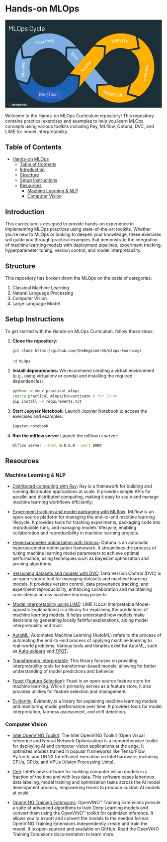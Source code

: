 # Hands-on MLOps

![alt text](assets/image.png)

Welcome to the Hands-on MLOps Curriculum repository! This repository contains practical exercises and examples to help you learn MLOps concepts using various toolkits including Ray, MLflow, Optuna, DVC, and LIME for model interpretability.

## Table of Contents

- [Hands-on MLOps](#hands-on-mlops)
  - [Table of Contents](#table-of-contents)
  - [Introduction](#introduction)
  - [Structure](#structure)
  - [Setup Instructions](#setup-instructions)
  - [Resources](#resources)
    - [Machine Learning \& NLP](#machine-learning--nlp)
    - [Computer Vision](#computer-vision)

## Introduction

This curriculum is designed to provide hands-on experience in implementing MLOps practices using state-of-the-art toolkits. Whether you're new to MLOps or looking to deepen your knowledge, these exercises will guide you through practical examples that demonstrate the integration of machine learning models with deployment pipelines, experiment tracking, hyperparameter tuning, version control, and model interpretability.

## Structure 

This repository has broken down the MLOps on the basis of categories: 

1. Classical Machine Learning
2. Natural Language Processing 
3. Computer Vision
4. Large Language Model 


## Setup Instructions

To get started with the Hands-on MLOps Curriculum, follow these steps:

1. **Clone the repository:**
   ```bash
   git clone https://github.com/theBeginner86/mlops-learnings
   
   cd MLOps
   ```

2. **Install dependencies:**
    We recommend creating a virtual environment (e.g., using virtualenv or conda) and installing the required dependencies:

    ```bash
    python -m venv practical_mlops
    source practical_mlops/bin/activate # for linux
    pip install -r requirements.txt
    ```

3. **Start Jupyter Notebook:**
    Launch Jupyter Notebook to access the exercises and examples:

    ```bash
    jupyter-notebook
    ```

4. **Run the mlflow server**
    Launch the mlflow ui server:

    ```bash
    mlflow server --host 0.0.0.0 --port 8000
    ```

## Resources 

### Machine Learning & NLP
- [Distributed computing with Ray](https://docs.ray.io/): Ray is a framework for building and running distributed applications at scale. It provides simple APIs for parallel and distributed computing, making it easy to scale and manage machine learning workflows efficiently.

- [Experiment tracking and model packaging with MLflow](https://mlflow.org/): MLflow is an open-source platform for managing the end-to-end machine learning lifecycle. It provides tools for tracking experiments, packaging code into reproducible runs, and managing models' lifecycle, enabling collaboration and reproducibility in machine learning projects.

- [Hyperparameter optimization with Optuna](https://optuna.org/): Optuna is an automatic hyperparameter optimization framework. It streamlines the process of tuning machine learning model parameters to achieve optimal performance, using techniques such as Bayesian optimization and pruning algorithms.

- [Versioning datasets and models with DVC](https://dvc.org/): Data Version Control (DVC) is an open-source tool for managing datasets and machine learning models. It provides version control, data provenance tracking, and experiment reproducibility, enhancing collaboration and maintaining consistency across machine learning projects.

- [Model interpretability using LIME](https://github.com/marcotcr/lime): LIME (Local Interpretable Model-agnostic Explanations) is a library for explaining the predictions of machine learning models. It helps understand how models make decisions by generating locally faithful explanations, aiding model interpretability and trust.


- [AutoML](https://en.wikipedia.org/wiki/Automated_machine_learning): Automated Machine Learning (AutoML) refers to the process of automating the end-to-end process of applying machine learning to real-world problems. Various tools and libraries exist for AutoML, such as [Auto-sklearn](https://automl.github.io/auto-sklearn/) and [TPOT](http://epistasislab.github.io/tpot/).

- [Transformers Interpretable](https://github.com/cdpierse/transformers_interpretable): This library focuses on providing interpretability tools for transformer-based models, allowing for better understanding of model predictions and behavior.

- [Feast (Feature Selection)](https://docs.feast.dev/): Feast is an open-source feature store for machine learning. While it primarily serves as a feature store, it also provides utilities for feature selection and management.

- [Evidently](https://github.com/evidentlyai/evidently): Evidently is a library for explaining machine learning models and monitoring model performance over time. It provides tools for model interpretation, fairness assessment, and drift detection.

### Computer Vision
- [Intel OpenVINO Toolkit](https://www.intel.com/content/www/us/en/developer/tools/openvino-toolkit/overview.html): The Intel OpenVINO Toolkit (Open Visual Inference and Neural Network Optimization) is a comprehensive toolkit for deploying AI and computer vision applications at the edge. It optimizes models trained in popular frameworks like TensorFlow, PyTorch, and ONNX for efficient execution on Intel hardware, including CPUs, GPUs, and VPUs (Vision Processing Units).

- [Geti](https://geti.intel.com/): Intel’s new software for building computer vision models in a fraction of the time and with less data. This software eases laborious data labeling, model training and optimization tasks across the AI model development process, empowering teams to produce custom AI models at scale. 

- [OpenVINO Training Extensions](https://docs.openvino.ai/2022.3/ote_documentation.html): OpenVINO™ Training Extensions provide a suite of advanced algorithms to train Deep Learning models and convert them using the OpenVINO™ toolkit for optimized inference. It allows you to export and convert the models to the needed format. OpenVINO Training Extensions independently create and train the model. It is open-sourced and available on GitHub. Read the OpenVINO Training Extensions documentation to learn more.






